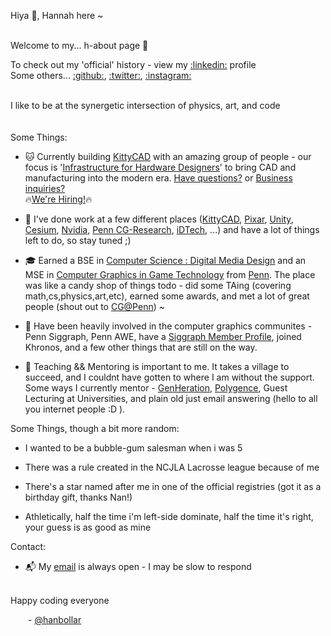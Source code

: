 Hiya 👋, Hannah here ~ 

<br/>
Welcome to my... h-about page 🥁

To check out my 'official' history - view my [:linkedin:](https://linkedin.com/in/hannah-bollar) profile<br/>
Some others... [:github:](https://github.com/hanbollar), [:twitter:](https://twitter.com/hanbollar), [:instagram:](https://instagram.com/hanbollar)

<br/>
I like to be at the synergetic intersection of physics, art, and code
<br/>
<br/>
<br/>
Some Things:

- 🐱 Currently building [KittyCAD](https://kittycad.io) with an amazing group of people - our focus is '[Infrastructure for Hardware Designers](https://kittycad.io/product)' to bring CAD and manufacturing into the modern era. [Have questions?](mailto:kittycad@hannahbollar.com) or [Business inquiries?](mailto:hannah@kittycad.io) <br/>🔥[We're Hiring!](https://kittycad.io/careers/)🔥

- 💼 I've done work at a few different places ([KittyCAD](https://kittycad.io/), [Pixar](https://pixar.com), [Unity](https://unity.com/), [Cesium](https://cesium.com), [Nvidia](https://nvidia.com), [Penn CG-Research](http://cg.cis.upenn.edu/summerresearch.html), [iDTech](https://www.idtech.com/), ...) and have a lot of things left to do, so stay tuned ;)

- 🎓 Earned a BSE in [Computer Science : Digital Media Design](https://catalog.upenn.edu/undergraduate/programs/digital-media-design-bse/) and an MSE in [Computer Graphics in Game Technology](https://www.cis.upenn.edu/graduate/program-offerings/mse-in-computer-graphics-and-game-technology/) from [Penn](https://www.upenn.edu/). The place was like a candy shop of things todo - did some TAing (covering math,cs,physics,art,etc), earned some awards, and met a lot of great people (shout out to [CG@Penn](https://cg.cis.upenn.edu)) ~

- 🎨 Have been heavily involved in the computer graphics communites - Penn Siggraph, Penn AWE, have a [Siggraph Member Profile](https://www.siggraph.org/inside-siggraph/member-profiles/profile/?member=hannah-bollar), joined Khronos, and a few other things that are still on the way.

- 🍎 Teaching && Mentoring is important to me. It takes a village to succeed, and I couldnt have gotten to where I am without the support. Some ways I currently mentor - [GenHeration](https://genheration.com/), [Polygence](https://www.polygence.org/), Guest Lecturing at Universities, and plain old just email answering (hello to all you internet people :D ).

Some Things, though a bit more random:

- I wanted to be a bubble-gum salesman when i was 5

- There was a rule created in the NCJLA Lacrosse league because of me

- There's a star named after me in one of the official registries (got it as a birthday gift, thanks Nan!)

- Athletically, half the time i'm left-side dominate, half the time it's right, your guess is as good as mine

Contact:

- 📬 My [email](mailto:hiya@hanbo.dev) is always open - I may be slow to respond

<br/>
Happy coding everyone

&ensp;&ensp;&ensp;&ensp;- [@hanbollar](https://github.com/hanbollar)
